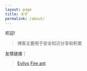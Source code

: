 ```yaml
---
layout: page
title: 关于
permalink: /about/
---
```


欢迎!

> 博客主要用于安全知识分享和积累


友情链接：

> <a href="https://www.evilys.top/" target="_blank">Evilys</a>
> <a href="https://www.luolikong.vip/" target="_blank">Fire ant</a>